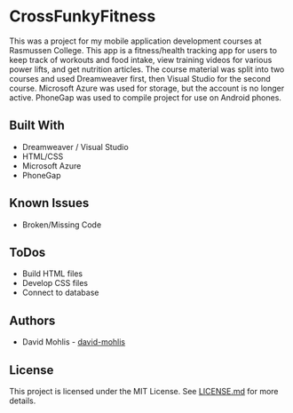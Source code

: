 # CrossFunkyFitness
This was a project for my mobile application development courses at Rasmussen College. This app is a fitness/health tracking app for users to keep track of workouts and food intake, view training videos for various power lifts, and get nutrition articles. The course material was split into two courses and used Dreamweaver first, then Visual Studio for the second course. Microsoft Azure was used for storage, but the account is no longer active. PhoneGap was used to compile project for use on Android phones.

## Built With
* Dreamweaver / Visual Studio
* HTML/CSS
* Microsoft Azure
* PhoneGap

## Known Issues
* Broken/Missing Code

## ToDos
* Build HTML files
* Develop CSS files
* Connect to database

## Authors
* David Mohlis - [david-mohlis](https://github.com/david-mohlis)

## License
This project is licensed under the MIT License. See [LICENSE.md](https://github.com/david-mohlis/crossfunkyfitness/blob/master/LICENSE) for more details.
